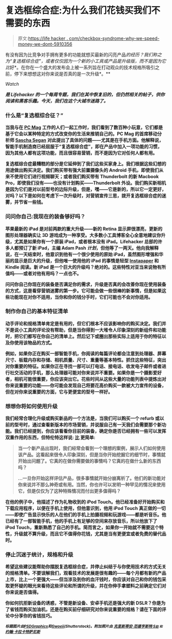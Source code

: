 # 复选框综合症:为什么我们花钱买我们不需要的东西

> 原文:[https://life hacker . com/checkbox-syndrome-why-we-speed-money-we-dont-5910356](https://lifehacker.com/checkbox-syndrome-why-we-spend-money-on-things-we-dont-5910356)

有没有因为比竞争对手拥有更多的功能就想买最新的闪亮产品*的经历？我们称之为“复选框综合症”，或者仅仅因为一个新的小工具或产品是升级版，而不是因为它比*好*。在你在一个盛大的发布会上被一系列旨在打动观众的技术规格所吸引之前，停下来想想这对你来说是否真的是一次升级*。**

*Watch*

*[](http://lifehacker.com/tag/blast-from-the-past)**是 Lifehacker 的一个每周专题，我们在其中恢复旧的，但仍然相关的帖子，供你阅读和黑客乐趣。今天，我们在这个大城市迷路了。***

### **什么是“复选框综合征？”**

**当我与在 [PC Mag](http://pcmag.com/) 工作的人们一起工作时，我们看到了数百种小玩意，它们都是基于它会以某种特定的方式改变你的生活来推销自己的。PC Mag 的首席移动分析师 [Sascha Segan](http://www.pcmag.com/author-bio/sascha-segan) 对此提出了具体的问题——尤其是在手机方面。他解释说，智能手机制造商已经屈服于“复选框综合症”，即在产品中加入一项功能的习惯，因为其他人都有这项功能，而且很容易营销，而不是因为它对任何人都有用。** 

**复选框综合症最糟糕的部分是它延伸到了我们这些买家身上。我们根据这些幻想的用途做出购买决定。我们购买带有强大前置摄像头的 Android 手机，即使我们从来不使用它们进行视频聊天；或者我们购买带有 Thunderbolt 的新 Macbook Pro，即使我们没有——也没有计划购买——Thunderbolt 外设。我们购买新相机是因为它们是对以前型号的边际升级，但是，嘿——它是新的，所以它一定更好，对吗？以下是如何在考虑下一次升级时，对营销宣传三思，拨开复选框综合症的迷雾，并节省一些钱。**

### **问问你自己:我现在的装备够好吗？**

**苹果最新的 iPad 是对前两款的重大升级——新的 Retina 显示屏很漂亮，更新的图形处理器确实让 3D 游戏成为一种享受。大多数小工具博客全心全意地建议你升级，尤其是如果你有一个原装 iPad，或者根本没有 iPad。Lifehacker 总部的许多人都预订了新 iPad，主编 Adam Pash *计划*，但他等了一两天。他向我解释说，在一天结束时，他意识到他有一个很少使用的原始 iPad，虽然图形增强和华丽的显示是巨大的升级，但他唯一使用他的 iPad 的事情是轻型 [Instapaper](http://www.instapaper.com/) 和 Kindle 阅读。新 iPad 是一个巨大的升级吗？绝对的。这些特性对亚当来说物有所值吗——或者对他有用吗？一点也不。**

**问问你自己你现在的装备是否满足你的需求，升级是否真的会改善你现在使用装备的方式，这是看穿营销迷雾的第一步。它可能会做一些很棒的新事情，但是如果这些功能现在对你不适用，当你和你的钱分手时，它们可能也不会对你适用。**

### **制作你自己的基本特征清单**

**动手评论和规格清单肯定是有用的，但它们根本不应该影响你的购买决定。我们并不是说小工具的评论没有帮助，但是当你得到一大堆令人印象深刻的新组件和功能时，把它们都写在你自己的清单上。然后记下或圈出那些实际上适用于你的特征以及你使用该物品的方式。**

**例如，如果你正在购买一部智能手机，你阅读的每篇评论都会注意到处理器、屏幕尺寸、板载内存和存储、相机质量、尺寸、重量等基本特性。抓住这些特征，突出对你重要的特征。如果你正在寻找一部可以打电话、接电话、收发电子邮件或者进行社交活动的手机，那么处理器可能对你来说并不重要。如果你是一个摄影爱好者，相机可能很重要，你应该突出它。花些时间从这些大量的功能列表中提炼出对你来说重要的功能——你可能会发现自己将要花高价购买一款被大力宣传的设备，但在对你来说重要的方面，它与更便宜的型号一样好。**

### **想想你将如何使用升级**

**我们经常合理化升级或购买新品的一个方法是，当我们可以购买一个 refurb 或以前的型号时，通过查看新版本的市场营销，并说服自己有一天我们会需要那个新功能。我们已经提到，你应该看看你目前的装备，确定你是否已经拥有一些可以发挥双重作用的东西，但特伦特这样说: [比](http://www.thesimpledollar.com/2012/05/14/consider-whether-youll-actually-use-the-item-in-a-new-way-134365/) 更简单:**

> **当一个新产品出现时，我们经常会看到一个理想的案例，展示人们如何使用该产品。这看起来很令人印象深刻，但是当你开始挖掘它的细节时，事情就开始出问题了。它真的在做你需要做的事情吗？它真的在做什么新的东西吗？**
> 
> **...一旦你开始这样评估产品，很多事情就开始分崩离析了。他们的新功能对你来说并不那么神奇或有用。当然，你也许可以发明一种罕见的情况来使用它，但是仅仅为了这种特殊情况而付出更多值得吗？**

**在他的例子中，他描述了作为礼物收到的 iPod Touch。他已经准备好开始购买和下载应用程序，以便在手机上使用，但他意识到，他用 iPod Touch 真正做的一切——即使广告显示快乐的人在他们的手机上拍摄视频和玩游戏——都是听音乐。他已经有了一部智能手机，他的手机上有足够的空间来存放音乐，所以他放下了 iPod Touch，重新熟悉了自己的手机。简而言之，如果你一开始就不需要这个特性，升级就不算升级，而且它不值得你花钱，尤其是当有更便宜或者免费的替代品时。**

### **停止沉迷于统计，规格和升级**

**希望这些建议能帮助你摆脱复选框综合症，并停止纠结于与你使用技术的方式无关的规格清单。不要误解我们，观看技术的发展是很有趣的——每个月都有新的产品上市，比上一个更强大——但当涉及到你的血汗钱时，你应该对自己和你的钱包采取更怀疑的眼光来看待这些评论和所谓的升级，并在你伸手拿塑料之前确定它们对你来说是否值得。** 

**你如何抗拒新设备的诱惑，不管是新设备、安卓手机还是强大的新 DSLR？你是为了省钱而购买加油机，还是在购买前仔细研究对你来说重要的规格？请在下面的评论中分享你的省钱技巧。**

**<small>*标题图片由*</small>[<small>*PSDGraphics*</small>](http://www.psdgraphics.com/photos/dirty-street-sign/)<small>*和*</small>[<small>*Gwoeii*</small>](http://www.shutterstock.com/pic.mhtml?id=77996725)<small>*(Shutterstock)。附加照片由*</small> [<small>*克里斯蒂安·范德亨斯特 S*</small>](http://www.flickr.com/photos/cvander/2611799316/)<small>*[<small>*赵*</small>](https://www.flickr.com/photos/kodomut/6736940485/) <small>*和*</small>[*约翰·卡拉卡特萨尼斯*](https://www.flickr.com/photos/johnkarakatsanis/12160379876/)*</small>**